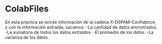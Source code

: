 # ColabFiles
En esta practica se extrae información de la cadena X-DSPAM-Confidence, y con la información extraida,  sacamos:
-La cantidad de datos encontrados.
-La sumatoria de todos los datos extraídos.
-El promedio de los datos.
-La varianza de los datos.
